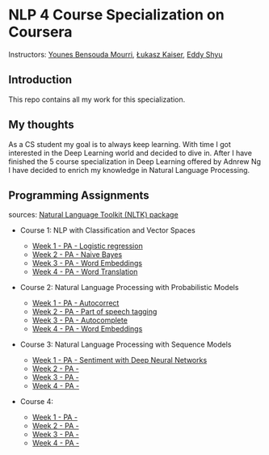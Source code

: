# NLP 4 Course Specialization on Coursera

Instructors: [Younes Bensouda Mourri](https://www.coursera.org/instructor/ymourri), [Łukasz Kaiser](https://www.coursera.org/instructor/lukaszkaiser), [Eddy Shyu](https://www.coursera.org/instructor/eddy-shyu)

## Introduction

This repo contains all my work for this specialization. 

## My thoughts

As a CS student my goal is to always keep learning.
With time I got interested in the Deep Learning world and decided to dive in.
After I have finished the 5 course specialization in Deep Learning offered by Adnrew Ng I have decided to enrich my knowledge in Natural Language Processing.

## Programming Assignments

sources: [ Natural Language Toolkit (NLTK) package](http://www.nltk.org/)

- Course 1: NLP with Classification and Vector Spaces

  - [Week 1 - PA - Logistic regression](https://github.com/MaykaS/NLP/blob/main/NLP%20with%20Classification%20and%20Vector%20Spaces/Logistic%20Regression.ipynb)
  - [Week 2 - PA - Naive Bayes](https://github.com/MaykaS/NLP/blob/main/NLP%20with%20Classification%20and%20Vector%20Spaces/Naive%20Bayes.ipynb)
  - [Week 3 - PA - Word Embeddings](https://github.com/MaykaS/NLP/blob/main/NLP%20with%20Classification%20and%20Vector%20Spaces/Word%20Embeddings.ipynb)
  - [Week 4 - PA - Word Translation](https://github.com/MaykaS/NLP/blob/main/NLP%20with%20Classification%20and%20Vector%20Spaces/Word%20Translation.ipynb)


- Course 2: Natural Language Processing with Probabilistic Models

  - [Week 1 - PA - Autocorrect](https://github.com/MaykaS/NLP/blob/main/Natural%20Language%20Processing%20with%20Probabilistic%20Models/Autocorrect.ipynb)
  - [Week 2 - PA - Part of speech tagging](https://github.com/MaykaS/NLP/blob/main/Natural%20Language%20Processing%20with%20Probabilistic%20Models/Part%20of%20Speech%20Tagging.ipynb)
  - [Week 3 - PA - Autocomplete](https://github.com/MaykaS/NLP/blob/main/Natural%20Language%20Processing%20with%20Probabilistic%20Models/Autocomplete.ipynb)
  - [Week 4 - PA - Word Embeddings](https://github.com/MaykaS/NLP/blob/main/Natural%20Language%20Processing%20with%20Probabilistic%20Models/Word%20Embeddings%20(2).ipynb)


- Course 3: Natural Language Processing with Sequence Models

  - [Week 1 - PA - Sentiment with Deep Neural Networks](https://github.com/MaykaS/NLP/blob/main/Natural%20Language%20Processing%20with%20Sequence%20Models/Sentiment%20with%20Deep%20Neural%20Networks.ipynb)
  - [Week 2 - PA - ]()
  - [Week 3 - PA - ]()
  - [Week 4 - PA - ]()


- Course 4: 

  - [Week 1 - PA - ]()
  - [Week 2 - PA - ]()
  - [Week 3 - PA - ]()
  - [Week 4 - PA - ]()

